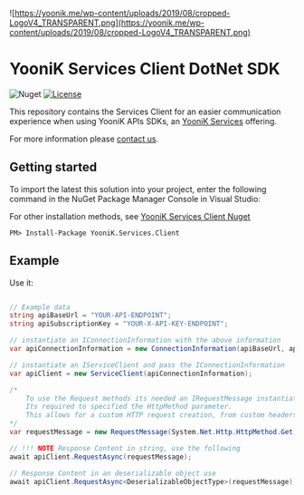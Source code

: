 
![https://yoonik.me/wp-content/uploads/2019/08/cropped-LogoV4_TRANSPARENT.png](https://yoonik.me/wp-content/uploads/2019/08/cropped-LogoV4_TRANSPARENT.png)

# YooniK Services Client DotNet SDK

![Nuget](https://img.shields.io/nuget/v/YooniK.Services.Client)
[![License](https://img.shields.io/pypi/l/yk_face.svg)](https://github.com/dev-yoonik/YK-Services-Client-DotNetCore/blob/master/LICENSE)

This repository contains the Services Client for an easier communication experience when using YooniK APIs SDKs, an [YooniK Services](https://yoonik.me) offering.

For more information please [contact us](mailto:info@yoonik.me).

## Getting started

To import the latest this solution into your project, enter the following command in the NuGet Package Manager Console in Visual Studio:

For other installation methods, see [YooniK Services Client Nuget](https://www.nuget.org/packages/YooniK.Services.Client/)

```
PM> Install-Package YooniK.Services.Client
```

## Example

Use it:

```csharp

// Example data
string apiBaseUrl = "YOUR-API-ENDPOINT";
string apiSubscriptionKey = "YOUR-X-API-KEY-ENDPOINT";

// instantiate an IConnectionInformation with the above information
var apiConnectionInformation = new ConnectionInformation(apiBaseUrl, apiSubscriptionKey);

// instantiate an IServiceClient and pass the IConnectionInformation
var apiClient = new ServiceClient(apiConnectionInformation);

/* 
    To use the Request methods its needed an IRequestMessage instantiated object.
    Its required to specified the HttpMethod parameter.
    This allows for a custom HTTP request creation, from custom headers, query string, URL relative path, and an IRequest object.  
*/
var requestMessage = new RequestMessage(System.Net.Http.HttpMethod.Get);

// !!! NOTE Response Content in string, use the following
await apiClient.RequestAsync(requestMessage);

// Response Content in an deserializable object use
await apiClient.RequestAsync<DeserializableObjectType>(requestMessage);

```
